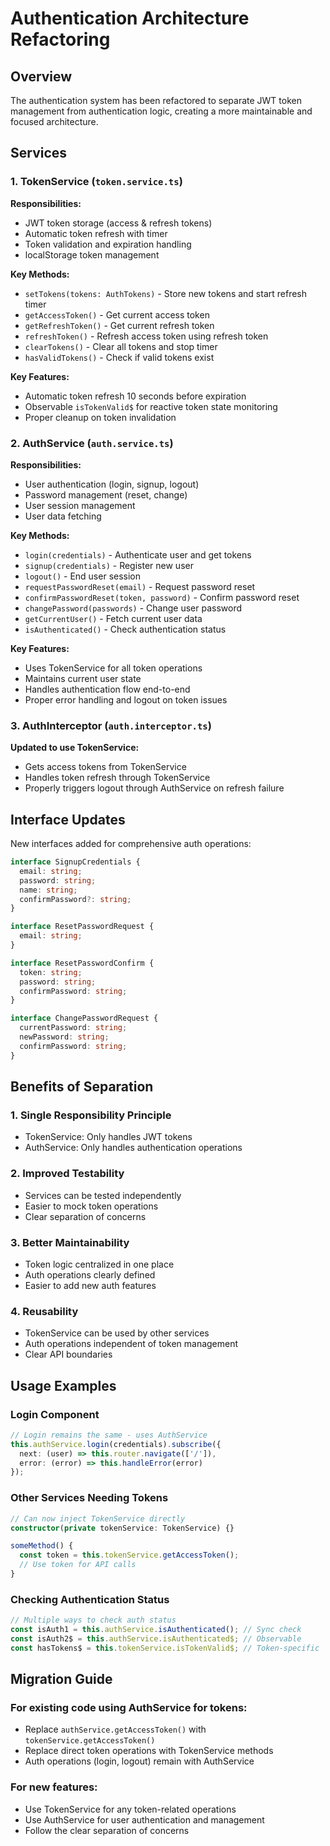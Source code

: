 # Authentication Architecture Refactoring

## Overview

The authentication system has been refactored to separate JWT token management from authentication logic, creating a more maintainable and focused architecture.

## Services

### 1. TokenService (`token.service.ts`)

**Responsibilities:**
- JWT token storage (access & refresh tokens)
- Automatic token refresh with timer
- Token validation and expiration handling
- localStorage token management

**Key Methods:**
- `setTokens(tokens: AuthTokens)` - Store new tokens and start refresh timer
- `getAccessToken()` - Get current access token
- `getRefreshToken()` - Get current refresh token
- `refreshToken()` - Refresh access token using refresh token
- `clearTokens()` - Clear all tokens and stop timer
- `hasValidTokens()` - Check if valid tokens exist

**Key Features:**
- Automatic token refresh 10 seconds before expiration
- Observable `isTokenValid$` for reactive token state monitoring
- Proper cleanup on token invalidation

### 2. AuthService (`auth.service.ts`)

**Responsibilities:**
- User authentication (login, signup, logout)
- Password management (reset, change)
- User session management
- User data fetching

**Key Methods:**
- `login(credentials)` - Authenticate user and get tokens
- `signup(credentials)` - Register new user
- `logout()` - End user session
- `requestPasswordReset(email)` - Request password reset
- `confirmPasswordReset(token, password)` - Confirm password reset
- `changePassword(passwords)` - Change user password
- `getCurrentUser()` - Fetch current user data
- `isAuthenticated()` - Check authentication status

**Key Features:**
- Uses TokenService for all token operations
- Maintains current user state
- Handles authentication flow end-to-end
- Proper error handling and logout on token issues

### 3. AuthInterceptor (`auth.interceptor.ts`)

**Updated to use TokenService:**
- Gets access tokens from TokenService
- Handles token refresh through TokenService
- Properly triggers logout through AuthService on refresh failure

## Interface Updates

New interfaces added for comprehensive auth operations:

```typescript
interface SignupCredentials {
  email: string;
  password: string;
  name: string;
  confirmPassword?: string;
}

interface ResetPasswordRequest {
  email: string;
}

interface ResetPasswordConfirm {
  token: string;
  password: string;
  confirmPassword: string;
}

interface ChangePasswordRequest {
  currentPassword: string;
  newPassword: string;
  confirmPassword: string;
}
```

## Benefits of Separation

### 1. **Single Responsibility Principle**
- TokenService: Only handles JWT tokens
- AuthService: Only handles authentication operations

### 2. **Improved Testability**
- Services can be tested independently
- Easier to mock token operations
- Clear separation of concerns

### 3. **Better Maintainability**
- Token logic centralized in one place
- Auth operations clearly defined
- Easier to add new auth features

### 4. **Reusability**
- TokenService can be used by other services
- Auth operations independent of token management
- Clear API boundaries

## Usage Examples

### Login Component
```typescript
// Login remains the same - uses AuthService
this.authService.login(credentials).subscribe({
  next: (user) => this.router.navigate(['/']),
  error: (error) => this.handleError(error)
});
```

### Other Services Needing Tokens
```typescript
// Can now inject TokenService directly
constructor(private tokenService: TokenService) {}

someMethod() {
  const token = this.tokenService.getAccessToken();
  // Use token for API calls
}
```

### Checking Authentication Status
```typescript
// Multiple ways to check auth status
const isAuth1 = this.authService.isAuthenticated(); // Sync check
const isAuth2$ = this.authService.isAuthenticated$; // Observable
const hasTokens$ = this.tokenService.isTokenValid$; // Token-specific
```

## Migration Guide

### For existing code using AuthService for tokens:
- Replace `authService.getAccessToken()` with `tokenService.getAccessToken()`
- Replace direct token operations with TokenService methods
- Auth operations (login, logout) remain with AuthService

### For new features:
- Use TokenService for any token-related operations
- Use AuthService for user authentication and management
- Follow the clear separation of concerns